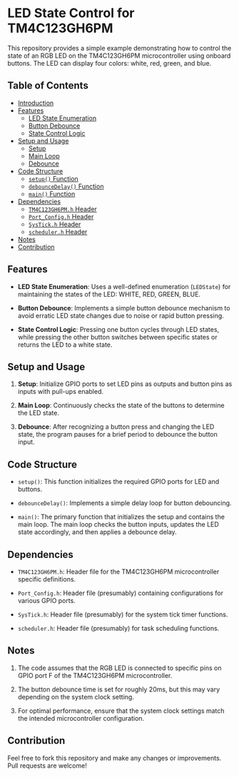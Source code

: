 # LED State Control for TM4C123GH6PM

This repository provides a simple example demonstrating how to control the state of an RGB LED on the TM4C123GH6PM microcontroller using onboard buttons. The LED can display four colors: white, red, green, and blue.

## Table of Contents
- [Introduction](#led-state-control-for-tm4c123gh6pm)
- [Features](#features)
    * [LED State Enumeration](#led-state-enumeration)
    * [Button Debounce](#button-debounce)
    * [State Control Logic](#state-control-logic)
- [Setup and Usage](#setup-and-usage)
    * [Setup](#setup)
    * [Main Loop](#main-loop)
    * [Debounce](#debounce)
- [Code Structure](#code-structure)
    * [`setup()` Function](#setup-function)
    * [`debounceDelay()` Function](#debouncedelay-function)
    * [`main()` Function](#main-function)
- [Dependencies](#dependencies)
    * [`TM4C123GH6PM.h` Header](#tm4c123gh6pmh-header)
    * [`Port_Config.h` Header](#port_configh-header)
    * [`SysTick.h` Header](#systickh-header)
    * [`scheduler.h` Header](#schedulerh-header)
- [Notes](#notes)
- [Contribution](#contribution)

## Features

- **LED State Enumeration**: Uses a well-defined enumeration (`LEDState`) for maintaining the states of the LED: WHITE, RED, GREEN, BLUE.
  
- **Button Debounce**: Implements a simple button debounce mechanism to avoid erratic LED state changes due to noise or rapid button pressing.
  
- **State Control Logic**: Pressing one button cycles through LED states, while pressing the other button switches between specific states or returns the LED to a white state.

## Setup and Usage

1. **Setup**: Initialize GPIO ports to set LED pins as outputs and button pins as inputs with pull-ups enabled.
  
2. **Main Loop**: Continuously checks the state of the buttons to determine the LED state.
  
3. **Debounce**: After recognizing a button press and changing the LED state, the program pauses for a brief period to debounce the button input.

## Code Structure

- `setup()`: This function initializes the required GPIO ports for LED and buttons.
  
- `debounceDelay()`: Implements a simple delay loop for button debouncing.
  
- `main()`: The primary function that initializes the setup and contains the main loop. The main loop checks the button inputs, updates the LED state accordingly, and then applies a debounce delay.

## Dependencies

- `TM4C123GH6PM.h`: Header file for the TM4C123GH6PM microcontroller specific definitions.
  
- `Port_Config.h`: Header file (presumably) containing configurations for various GPIO ports.
  
- `SysTick.h`: Header file (presumably) for the system tick timer functions.
  
- `scheduler.h`: Header file (presumably) for task scheduling functions.

## Notes

1. The code assumes that the RGB LED is connected to specific pins on GPIO port F of the TM4C123GH6PM microcontroller.

2. The button debounce time is set for roughly 20ms, but this may vary depending on the system clock setting.

3. For optimal performance, ensure that the system clock settings match the intended microcontroller configuration.

## Contribution

Feel free to fork this repository and make any changes or improvements. Pull requests are welcome!
